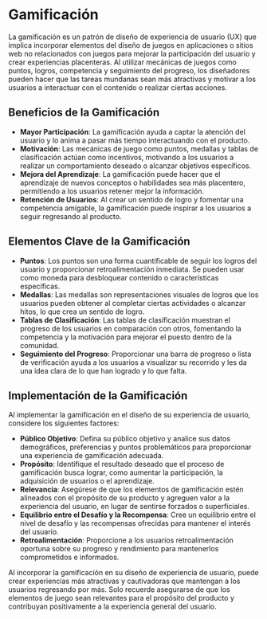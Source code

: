 # Gamificación

La gamificación es un patrón de diseño de experiencia de usuario (UX) que implica incorporar elementos del diseño de juegos en aplicaciones o sitios web no relacionados con juegos para mejorar la participación del usuario y crear experiencias placenteras. Al utilizar mecánicas de juegos como puntos, logros, competencia y seguimiento del progreso, los diseñadores pueden hacer que las tareas mundanas sean más atractivas y motivar a los usuarios a interactuar con el contenido o realizar ciertas acciones.

## Beneficios de la Gamificación

- **Mayor Participación**: La gamificación ayuda a captar la atención del usuario y lo anima a pasar más tiempo interactuando con el producto.
- **Motivación**: Las mecánicas de juego como puntos, medallas y tablas de clasificación actúan como incentivos, motivando a los usuarios a realizar un comportamiento deseado o alcanzar objetivos específicos.
- **Mejora del Aprendizaje**: La gamificación puede hacer que el aprendizaje de nuevos conceptos o habilidades sea más placentero, permitiendo a los usuarios retener mejor la información.
- **Retención de Usuarios**: Al crear un sentido de logro y fomentar una competencia amigable, la gamificación puede inspirar a los usuarios a seguir regresando al producto.

## Elementos Clave de la Gamificación

- **Puntos**: Los puntos son una forma cuantificable de seguir los logros del usuario y proporcionar retroalimentación inmediata. Se pueden usar como moneda para desbloquear contenido o características específicas.
- **Medallas**: Las medallas son representaciones visuales de logros que los usuarios pueden obtener al completar ciertas actividades o alcanzar hitos, lo que crea un sentido de logro.
- **Tablas de Clasificación**: Las tablas de clasificación muestran el progreso de los usuarios en comparación con otros, fomentando la competencia y la motivación para mejorar el puesto dentro de la comunidad.
- **Seguimiento del Progreso**: Proporcionar una barra de progreso o lista de verificación ayuda a los usuarios a visualizar su recorrido y les da una idea clara de lo que han logrado y lo que falta.

## Implementación de la Gamificación

Al implementar la gamificación en el diseño de su experiencia de usuario, considere los siguientes factores:

- **Público Objetivo**: Defina su público objetivo y analice sus datos demográficos, preferencias y puntos problemáticos para proporcionar una experiencia de gamificación adecuada.
- **Propósito**: Identifique el resultado deseado que el proceso de gamificación busca lograr, como aumentar la participación, la adquisición de usuarios o el aprendizaje.
- **Relevancia**: Asegúrese de que los elementos de gamificación estén alineados con el propósito de su producto y agreguen valor a la experiencia del usuario, en lugar de sentirse forzados o superficiales.
- **Equilibrio entre el Desafío y la Recompensa**: Cree un equilibrio entre el nivel de desafío y las recompensas ofrecidas para mantener el interés del usuario.
- **Retroalimentación**: Proporcione a los usuarios retroalimentación oportuna sobre su progreso y rendimiento para mantenerlos comprometidos e informados.

Al incorporar la gamificación en su diseño de experiencia de usuario, puede crear experiencias más atractivas y cautivadoras que mantengan a los usuarios regresando por más. Solo recuerde asegurarse de que los elementos de juego sean relevantes para el propósito del producto y contribuyan positivamente a la experiencia general del usuario.
